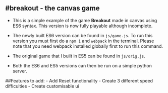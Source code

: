 #breakout - the canvas game
---

- This is a simple example of the game **Breakout** made in canvas using ES6 syntax. This version is now fully playable although incomplete.

- The newly built ES6 version can be found in `js/game.js`. To run this version you must first do a `npm i` and `webpack` in the terminal. Please note that you need webpack installed globally first to run this command. 

- The original game that I built in ES5 can be found in `js/orig.js`.

- Both the ES6 and ES5 versions can then be run on a simple python server.

##Features to add:
	- Add Reset functionality
	- Create 3 different speed difficulties
    - Create customisable ui